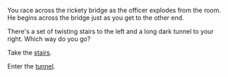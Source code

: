 You race across the rickety bridge as the officer explodes from the room.  He begins
across the bridge just as you get to the other end.

There's a set of twisting stairs to the left and a long dark tunnel to your right.
Which way do you go?

Take the [stairs](../stairs/stairs.md).

Enter the [tunnel](../tunnel/tunnel.md).

